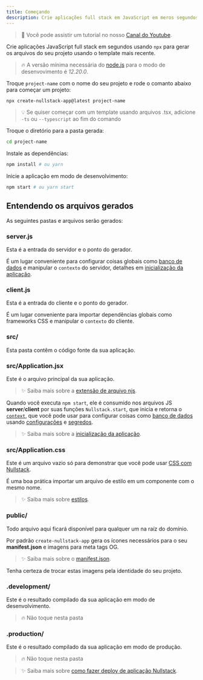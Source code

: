 ```yaml
---
title: Começando
description: Crie aplicações full stack em JavaScript em meros segundos
---
```


> 📌 Você pode assistir um tutorial no nosso [Canal do Youtube](https://www.youtube.com/watch?v=ieLVXZGXUkI&list=PL5ylYELQy1hz1tcnZcP44xRxETpH9bTUe).

Crie aplicações JavaScript full stack em segundos usando `npx` para gerar os arquivos do seu projeto usando o template mais recente.

> 🔥 A versão mínima necessária do [node.js](https://nodejs.org/pt-br/) para o modo de desenvovimento é *12.20.0*.

Troque `project-name` com o nome do seu projeto e rode o comanto abaixo para começar um projeto: 

```sh
npx create-nullstack-app@latest project-name
```

> 💡 Se quiser começar com um template usando arquivos .tsx, adicione `-ts` ou `--typescript` ao fim do comando

Troque o diretório para a pasta gerada:

```sh
cd project-name
```

Instale as dependências:

```sh
npm install # ou yarn
```

Inicie a aplicação em modo de desenvolvimento:

```sh
npm start # ou yarn start
```

## Entendendo os arquivos gerados

As seguintes pastas e arquivos serão gerados:

### server.js

Esta é a entrada do servidor e o ponto do gerador.

É um lugar conveniente para configurar coisas globais como [banco de dados](/pt-br/como-usar-mongodb-com-nullstack) e manipular o `contexto` do servidor, detalhes em [inicialização da aplicação](/pt-br/inicializacao-da-aplicacao).

### client.js

Esta é a entrada do cliente e o ponto do gerador.

É um lugar conveniente para importar dependências globais como frameworks CSS e manipular o `contexto` do cliente.

### src/

Esta pasta contêm o código fonte da sua aplicação.

### src/Application.jsx

Este é o arquivo principal da sua aplicação.

>✨ Saiba mais sobre a [extensão de arquivo njs](/pt-br/extensao-de-arquivo-njs "Nullstack JavaScript").

Quando você executa `npm start`, ele é consumido nos arquivos JS **server**/**client** por suas funções `Nullstack.start`, que inicia e retorna o [`context`](/pt-br/contexto), que você pode usar para configurar coisas como [banco de dados](/pt-br/como-usar-mongodb-com-nullstack) usando [configurações](/pt-br/contexto-settings) e [segredos](/pt-br/contexto-secrets).

>✨ Saiba mais sobre a [inicialização da aplicação](/pt-br/inicializacao-da-aplicacao).

### src/Application.css

Este é um arquivo vazio só para demonstrar que você pode usar [CSS com Nullstack](/pt-br/estilos).

É uma boa prática importar um arquivo de estilo em um componente com o mesmo nome.

>✨ Saiba mais sobre [estilos](/pt-br/estilos).

### public/

Todo arquivo aqui ficará disponível para qualquer um na raíz do domínio.

Por padrão `create-nullstack-app` gera os ícones necessários para o seu **manifest.json** e imagens para meta tags OG.

>✨ Saiba mais sobre o [manifest.json](/pt-br/contexto-project).

Tenha certeza de trocar estas imagens pela identidade do seu projeto.

### .development/

Este é o resultado compilado da sua aplicação em modo de desenvolvimento.

> 🔥 Não toque nesta pasta

### .production/

Este é o resultado compilado da sua aplicação em modo de produção.

> 🔥 Não toque nesta pasta

>✨ Saiba mais sobre [como fazer deploy de aplicação Nullstack](/pt-br/como-fazer-deploy-de-aplicacao-nullstack).
